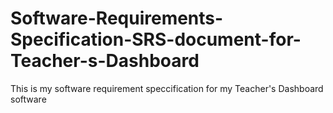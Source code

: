 # Software-Requirements-Specification-SRS-document-for-Teacher-s-Dashboard
This is my software requirement speccification for my Teacher's Dashboard software
